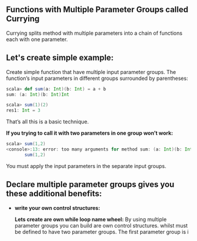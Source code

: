 ## Functions with Multiple Parameter Groups called Currying
Currying splits method with multiple parameters into a chain of functions each with one parameter.

## Let's create simple example:

Create simple function that have multiple input parameter groups.  The function’s input parameters in different groups surrounded by parentheses:
```scala
scala> def sum(a: Int)(b: Int) = a + b
sum: (a: Int)(b: Int)Int

scala> sum(1)(2)
res1: Int = 3
```
That’s all this is a basic technique.

**If you trying to call it with two parameters in one group won’t work:**
```scala
scala> sum(1,2)
<console>:13: error: too many arguments for method sum: (a: Int)(b: Int)Int
       sum(1,2)
```
You must apply the input parameters in the separate input groups.

## Declare multiple parameter groups gives you these additional benefits:

 - **write your own control structures:**

	**Lets create are own while loop name wheel:**  By using multiple parameter groups you can build are own control structures.  whilst must be defined to have two parameter groups. The first parameter group is i


<!--stackedit_data:
eyJoaXN0b3J5IjpbLTE3MzIyMzg3OTgsMjAzNjY4NjYxMiw0Nj
g5OTAyOTYsMTI3NDk2NTg1Miw4MTc4NjE4MTMsNTIxMjc0Mjkz
LC0zMDcyOTI0NywxMjE1MTMyNTMyLC0xMzQzMTg2MDQ3LDE4Nj
YzNzMwMTMsLTExOTI3NzQ3NTUsOTc2MTQ3NDczLC04OTM3Njg4
NCwtMTA3OTQzNDEzNywtNTY1MTEzNjM3LC0xNTY5OTA0MTQyLD
E4MTQ4MzQ0MjcsMjAyNzA1NjY3MywtMTI1OTg5MDA2MSwtMTQ1
MzY4MDY5XX0=
-->